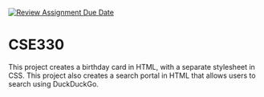  [![Review Assignment Due Date](https://classroom.github.com/assets/deadline-readme-button-22041afd0340ce965d47ae6ef1cefeee28c7c493a6346c4f15d667ab976d596c.svg)](https://classroom.github.com/a/2nIaEB8h)
# CSE330 
This project creates a birthday card in HTML, with a separate stylesheet in CSS. This project also creates a search portal in HTML that allows users to search using DuckDuckGo.
